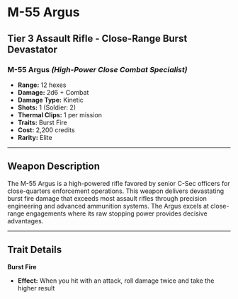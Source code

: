 # M-55 Argus

## Tier 3 Assault Rifle - Close-Range Burst Devastator

### M-55 Argus *(High-Power Close Combat Specialist)*
- **Range:** 12 hexes
- **Damage:** 2d6 + Combat
- **Damage Type:** Kinetic
- **Shots:** 1 (Soldier: 2)
- **Thermal Clips:** 1 per mission
- **Traits:** Burst Fire
- **Cost:** 2,200 credits
- **Rarity:** Elite

---

## Weapon Description

The M-55 Argus is a high-powered rifle favored by senior C-Sec officers for close-quarters enforcement operations. This weapon delivers devastating burst fire damage that exceeds most assault rifles through precision engineering and advanced ammunition systems. The Argus excels at close-range engagements where its raw stopping power provides decisive advantages.

---

## Trait Details

**Burst Fire**
- **Effect:** When you hit with an attack, roll damage twice and take the higher result